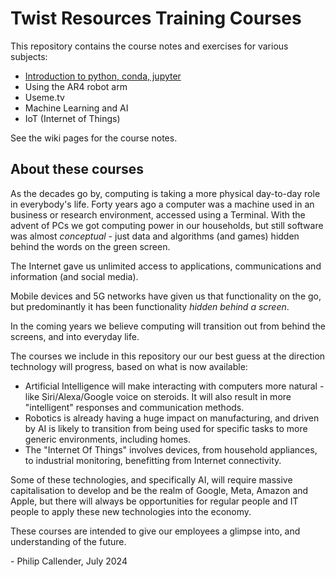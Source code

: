 # Twist Resources Training Courses

This repository contains the course notes and exercises for various subjects:

- [Introduction to python, conda, jupyter](https://github.com/twistresources/training-courses/wiki/Introduction-to-Python#introduction-to-python)
- Using the AR4 robot arm
- Useme.tv
- Machine Learning and AI
- IoT (Internet of Things)

See the wiki pages for the course notes.

## About these courses

As the decades go by, computing is taking a more physical day-to-day role in everybody's life. Forty years ago a computer was a machine used in an business or research environment, accessed using a Terminal.
With the advent of PCs we got computing power in our households, but still software was almost _conceptual_ - just data and algorithms (and games) hidden behind the words on the green screen.

The Internet gave us unlimited access to applications, communications and information (and social media).

Mobile devices and 5G networks have given us that functionality on the go, but predominantly it has been functionality _hidden behind a screen_.

In the coming years we believe computing will transition out from behind the screens, and into everyday life.

The courses we include in this repository our our best guess at the direction technology will progress, based on what is now available:

- Artificial Intelligence will make interacting with computers more natural - like Siri/Alexa/Google voice on steroids. It will also result in more "intelligent" responses and communication methods.
- Robotics is already having a huge impact on manufacturing, and driven by AI is likely to transition from being used for specific tasks to more generic environments, including homes.
- The "Internet Of Things" involves devices, from household appliances, to industrial monitoring, benefitting from Internet connectivity.

Some of these technologies, and specifically AI, will require massive capitalisation to develop and be the realm of Google, Meta, Amazon and Apple, but there will always be opportunities for regular people and IT people to apply these new technologies into the economy.

These courses are intended to give our employees a glimpse into, and understanding of the future.

  \- Philip Callender, July 2024

